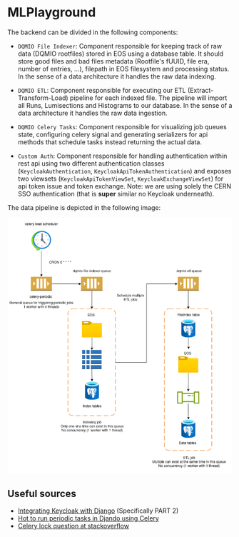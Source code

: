 # MLPlayground

The backend can be divided in the following components:

* `DQMIO File Indexer`: Component responsible for keeping track of raw data (DQMIO rootfiles) stored in EOS using a database table. It should store good files and bad files metadata (Rootfile's fUUID, file era, number of entries, ...), filepath in EOS filesystem and processing status. In the sense of a data architecture it handles the raw data indexing.

* `DQMIO ETL`: Component responsible for executing our ETL (Extract-Transform-Load) pipeline for each indexed file. The pipeline will import all Runs, Lumisections and Histograms to our database. In the sense of a data architecture it handles the raw data ingestion.

* `DQMIO Celery Tasks`: Component responsible for visualizing job queues state, configuring celery signal and generating serializers for api methods that schedule tasks instead returning the actual data.

* `Custom Auth`: Component responsible for handling authentication within rest api using two different authentication classes (`KeycloakAuthentication`, `KeycloakApiTokenAuthentication`) and exposes two viewsets (`KeycloakApiTokenViewSet`, `KeycloakExchangeViewSet`) for api token issue and token exchange. Note: we are using solely the CERN SSO authentication (that is **super** similar no Keycloak underneath).

The data pipeline is depicted in the following image:

![alt text](/docs/img/backend_data_pipeline.png)


## Useful sources

* [Integrating Keycloak with Django](https://blog.stackademic.com/integrating-keycloak-with-django-7ae39abe3a0b) (Specifically PART 2)
* [Hot to run periodic tasks in Djando using Celery](https://episyche.com/blog/how-to-run-periodic-tasks-in-django-using-celery)
* [Celery lock question at stackoverflow](https://stackoverflow.com/questions/32321143/allow-a-task-execution-if-its-not-already-scheduled-using-celery)
